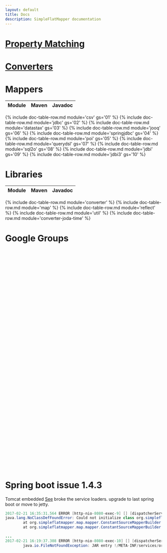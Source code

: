 ```yaml
---
layout: default
title: Docs
description: SimpleFlatMapper documentation
---
```


# [Property Matching](0201-property-mapping.html)

# [Converters](0202-converters.html)
# Mappers

| Module | Maven | Javadoc |
|----|---:|---:|
{% include doc-table-row.md module='csv' gs='01' %}
{% include doc-table-row.md module='jdbc' gs='02' %}
{% include doc-table-row.md module='datastax' gs='03' %}
{% include doc-table-row.md module='jooq' gs='06' %}
{% include doc-table-row.md module='springjdbc' gs='04' %}
{% include doc-table-row.md module='poi' gs='05' %}
{% include doc-table-row.md module='querydsl' gs='07' %}
{% include doc-table-row.md module='sql2o' gs='08' %}
{% include doc-table-row.md module='jdbi' gs='09' %}
{% include doc-table-row.md module='jdbi3' gs='10' %}

# Libraries

|Module|Maven|Javadoc|
|----|---|---|
{% include doc-table-row.md module='converter' %}
{% include doc-table-row.md module='map' %}
{% include doc-table-row.md module='reflect' %}
{% include doc-table-row.md module='util' %}
{% include doc-table-row.md module='converter-joda-time' %}


# Google Groups
 
 <iframe id="forum_embed"
   src="javascript:void(0)"
   scrolling="no"
   frameborder="0"
   width="900"
   height="700">
 </iframe>
 <script type="text/javascript">
   document.getElementById('forum_embed').src =
      'https://groups.google.com/forum/embed/?place=forum/simpleflatmapper'
      + '&showsearch=true&showpopout=true&showtabs=false'
      + '&parenturl=' + encodeURIComponent(window.location.href);
 </script> 
 


# Spring boot issue 1.4.3

Tomcat embedded [See](https://github.com/grails/grails-data-mapping/issues/845) broke the service loaders. upgrade to last spring boot or move to jetty.

```java
2017-02-21 16:35:31.564 ERROR [http-nio-8080-exec-9] [] [dispatcherServlet]: Servlet.service() for servlet [dispatcherServlet] in context with path [] threw exception [Handler dispatch failed; nested exception is java.lang.NoClassDefFoundError: Could not initia
java.lang.NoClassDefFoundError: Could not initialize class org.simpleflatmapper.converter.ConverterService
        at org.simpleflatmapper.map.mapper.ConstantSourceMapperBuilder.<init>(ConstantSourceMapperBuilder.java:91)
        at org.simpleflatmapper.map.mapper.ConstantSourceMapperBuilder.<init>(ConstantSourceMapperBuilder.java:79)

...
2017-02-21 16:19:37.308 ERROR [http-nio-8080-exec-10] [] [dispatcherServlet]: Servlet.service() for servlet [dispatcherServlet] in context with path [] threw exception [Handler dispatch failed; nested exception is java.util.ServiceConfigurationError: org.simple
        java.io.FileNotFoundException: JAR entry !/META-INF/services/org.simpleflatmapper.converter.ConverterFactoryProducer not found in /tmp/jar_cache2379861323892080478.tmp


```